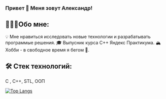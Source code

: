 ### Привет 👋 Меня зовут Александр!
 ## 👨🏻‍💻Обо мне:
💡 Мне нравиться исследовать новые технологии и разрабатывать программые решения.
🎓 Выпусник курса С++ Яндекс Практикума.
🏔️ Хобби - в свободное время я бегом 🏃.

## 🛠 Стек технологий:
C , C++, STL, ООП

[![Top Langs](https://github-readme-stats.vercel.app/api/top-langs/?username=kozlov-dev&layout=compact)](https://github.com/kozlov-dev&hide=javascript,html,pascal,c/github-readme-stats)




<!--
**kozlov-dev/kozlov-dev** is a ✨ _special_ ✨ repository because its `README.md` (this file) appears on your GitHub profile.

Here are some ideas to get you started:

- 🔭 I’m currently working on ...
- 🌱 I’m currently learning ...
- 👯 I’m looking to collaborate on ...
- 🤔 I’m looking for help with ...
- 💬 Ask me about ...
- 📫 How to reach me: ...
- 😄 Pronouns: ...
- ⚡ Fun fact: ...
-->
